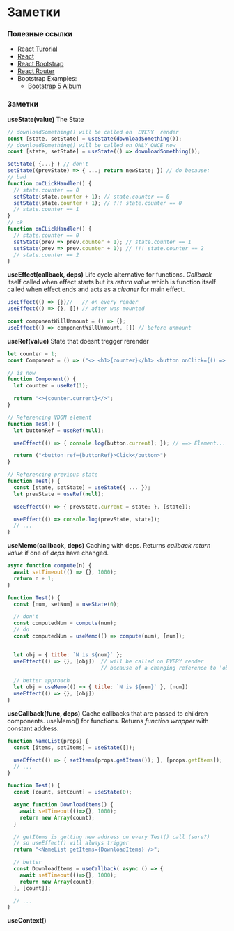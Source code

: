 # Заметки

### Полезные ссылки
- [React Turorial](https://www.youtube.com/playlist?list=PLVfMKQXDAhGWamOcqqIsMAbsP6pl0vUtW)
- [React](https://reactjs.org/docs/getting-started.html)
- [React Bootstrap](https://react-bootstrap.github.io/getting-started/introduction)
- [React Router](https://v5.reactrouter.com/web/guides/primary-components)
- Bootstrap Examples:
  - [Bootstrap 5 Album](https://getbootstrap.com/docs/5.0/examples/album/#)

### Заметки
**useState(value)**
The State
```js
// downloadSomething() will be called on  EVERY  render
const [state, setState] = useState(downloadSomething());
// downloadSomething() will be called on ONLY ONCE now
const [state, setState] = useState(() => downloadSomething());

setState( {...} ) // don't
setState((prevState) => { ...; return newState; }) // do because:
// bad
function onCLickHandler() {
  // state.counter == 0
  setState(state.counter + 1); // state.counter == 0
  setState(state.counter + 1); // !!! state.counter == 0
  // state.counter == 1
}
// ok
function onCLickHandler() {
  // state.counter == 0
  setState(prev => prev.counter + 1); // state.counter == 1
  setState(prev => prev.counter + 1); // !!! state.counter == 2
  // state.counter == 2
}
```
**useEffect(callback, deps)**
Life cycle alternative for functions. *Callback* itself called when effect starts but its *return value* which is function itself called when effect ends and acts as a *cleaner* for main effect.
```js
useEffect(() => {})//   // on every render
useEffect(() => {}, []) // after was mounted

const componentWillUnmount = () => {};
useEffect(() => componentWillUnmount, []) // before unmount
```
**useRef(value)**
State that doesnt tregger rerender
```js
let counter = 1;
const Component = () => ("<> <h1>{counter}</h1> <button onClick={() => {counter++}}> </>");

// is now
function Component() {
  let counter = useRef(1);

  return "<>{counter.current}</>";
}

// Referencing VDOM element
function Test() {
  let buttonRef = useRef(null);

  useEffect(() => { console.log(button.current); }); // ==> Element...

  return ("<button ref={buttonRef}>Click</button>")
}

// Referencing previous state
function Test() {
  const [state, setState] = useState({ ... });
  let prevState = useRef(null);

  useEffect(() => { prevState.current = state; }, [state]);

  useEffect(() => console.log(prevState, state));
  // ...
}
```
**useMemo(callback, deps)**
Caching with deps. Returns *callback return value* if one of *deps* have changed.
```js
async function compute(n) {
  await setTimeout(() => {}, 1000);
  return n + 1;
}

function Test() {
  const [num, setNum] = useState(0);

  // don't
  const computedNum = compute(num);
  // do
  const computedNum = useMemo(() => compute(num), [num]);


  let obj = { title: `N is ${num}` };
  useEffect(() => {}, [obj])  // will be called on EVERY render 
                              // because of a changing reference to 'obj'
  
  // better approach
  let obj = useMemo(() => { title: `N is ${num}` }, [num])
  useEffect(() => {}, [obj])
}
```
**useCallback(func, deps)**
Cache callbacks that are passed to children components.
useMemo() for functions. Returns *function wrapper* with constant address.
```js
function NameList(props) {
  const [items, setItems] = useState([]);

  useEffect(() => { setItems(props.getItems()); }, [props.getItems]);
  // ...
}

function Test() {
  const [count, setCount] = useState(0);

  async function DownloadItems() {
    await setTimeout(()=>{}, 1000);
    return new Array(count);
  }

  // getItems is getting new address on every Test() call (sure?)
  // so useEffect() will always trigger
  return "<NameList getItems={DownloadItems} />";

  // better
  const DownloadItems = useCallback( async () => {
    await setTimeout(()=>{}, 1000);
    return new Array(count);
  }, [count]);

  // ...
}
```
**useContext()**
```js
```